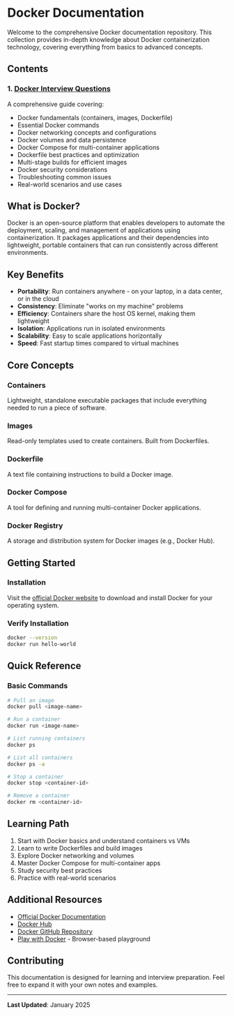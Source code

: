 # Docker Documentation

Welcome to the comprehensive Docker documentation repository. This collection provides in-depth knowledge about Docker containerization technology, covering everything from basics to advanced concepts.

## Contents

### 1. [Docker Interview Questions](./Docker-Interview-Questions.md)
A comprehensive guide covering:
- Docker fundamentals (containers, images, Dockerfile)
- Essential Docker commands
- Docker networking concepts and configurations
- Docker volumes and data persistence
- Docker Compose for multi-container applications
- Dockerfile best practices and optimization
- Multi-stage builds for efficient images
- Docker security considerations
- Troubleshooting common issues
- Real-world scenarios and use cases

## What is Docker?

Docker is an open-source platform that enables developers to automate the deployment, scaling, and management of applications using containerization. It packages applications and their dependencies into lightweight, portable containers that can run consistently across different environments.

## Key Benefits

- **Portability**: Run containers anywhere - on your laptop, in a data center, or in the cloud
- **Consistency**: Eliminate "works on my machine" problems
- **Efficiency**: Containers share the host OS kernel, making them lightweight
- **Isolation**: Applications run in isolated environments
- **Scalability**: Easy to scale applications horizontally
- **Speed**: Fast startup times compared to virtual machines

## Core Concepts

### Containers
Lightweight, standalone executable packages that include everything needed to run a piece of software.

### Images
Read-only templates used to create containers. Built from Dockerfiles.

### Dockerfile
A text file containing instructions to build a Docker image.

### Docker Compose
A tool for defining and running multi-container Docker applications.

### Docker Registry
A storage and distribution system for Docker images (e.g., Docker Hub).

## Getting Started

### Installation
Visit the [official Docker website](https://docs.docker.com/get-docker/) to download and install Docker for your operating system.

### Verify Installation
```bash
docker --version
docker run hello-world
```

## Quick Reference

### Basic Commands
```bash
# Pull an image
docker pull <image-name>

# Run a container
docker run <image-name>

# List running containers
docker ps

# List all containers
docker ps -a

# Stop a container
docker stop <container-id>

# Remove a container
docker rm <container-id>
```

## Learning Path

1. Start with Docker basics and understand containers vs VMs
2. Learn to write Dockerfiles and build images
3. Explore Docker networking and volumes
4. Master Docker Compose for multi-container apps
5. Study security best practices
6. Practice with real-world scenarios

## Additional Resources

- [Official Docker Documentation](https://docs.docker.com/)
- [Docker Hub](https://hub.docker.com/)
- [Docker GitHub Repository](https://github.com/docker)
- [Play with Docker](https://labs.play-with-docker.com/) - Browser-based playground

## Contributing

This documentation is designed for learning and interview preparation. Feel free to expand it with your own notes and examples.

---

**Last Updated**: January 2025
